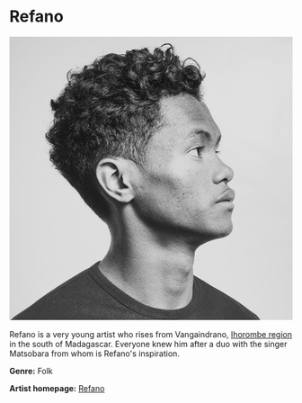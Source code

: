 # Refano

![Refano](refano.jpg)

Refano is a very young artist who rises from Vangaindrano, [Ihorombe region](https://en.wikipedia.org/wiki/Ihorombe) in the south of Madagascar. Everyone knew him after a duo with the singer Matsobara from whom is Refano's inspiration.

**Genre:** Folk

**Artist homepage:** [Refano](https://web.facebook.com/refanoofficial/)
